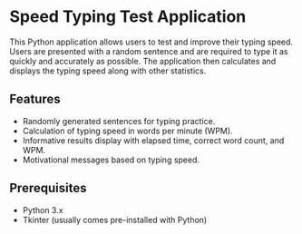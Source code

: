 # Speed Typing Test Application

This Python application allows users to test and improve their typing speed. Users are presented with a random sentence and are required to type it as quickly and accurately as possible. The application then calculates and displays the typing speed along with other statistics.

## Features

- Randomly generated sentences for typing practice.
- Calculation of typing speed in words per minute (WPM).
- Informative results display with elapsed time, correct word count, and WPM.
- Motivational messages based on typing speed.

## Prerequisites

- Python 3.x
- Tkinter (usually comes pre-installed with Python)

